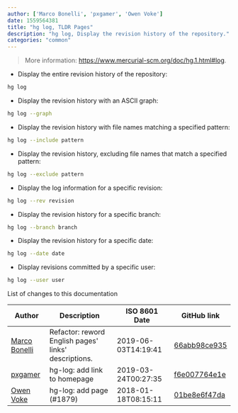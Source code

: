 ```yaml
---
author: ['Marco Bonelli', 'pxgamer', 'Owen Voke']
date: 1559564381
title: "hg log, TLDR Pages"
description: "hg log, Display the revision history of the repository."
categories: "common"
---
```

> More information: <https://www.mercurial-scm.org/doc/hg.1.html#log>.

- Display the entire revision history of the repository:

```bash
hg log
```

- Display the revision history with an ASCII graph:

```bash
hg log --graph
```

- Display the revision history with file names matching a specified pattern:

```bash
hg log --include pattern
```

- Display the revision history, excluding file names that match a specified pattern:

```bash
hg log --exclude pattern
```

- Display the log information for a specific revision:

```bash
hg log --rev revision
```

- Display the revision history for a specific branch:

```bash
hg log --branch branch
```

- Display the revision history for a specific date:

```bash
hg log --date date
```

- Display revisions committed by a specific user:

```bash
hg log --user user
```
List of changes to this documentation


Author | Description | ISO 8601 Date | GitHub link
------|-----|-----|-----
[Marco Bonelli](mailto:marco@mebeim.net) | Refactor: reword English pages' links' descriptions. | 2019-06-03T14:19:41 | [66abb98ce935](https://github.com/tldr-pages/tldr/commit/66abb98ce935c0f4516bf30c4d6da72180d5a3ab)
[pxgamer](mailto:owzie123@gmail.com) | hg-log: add link to homepage | 2019-03-24T00:27:35 | [f6e007764e1e](https://github.com/tldr-pages/tldr/commit/f6e007764e1ea77ba5c63442ba82bcac5e05a05c)
[Owen Voke](mailto:owzie123@gmail.com) | hg-log: add page (#1879) | 2018-01-18T08:15:11 | [01be8e6f47da](https://github.com/tldr-pages/tldr/commit/01be8e6f47da1a43fc9836e44d6ed51d8e65e640)

